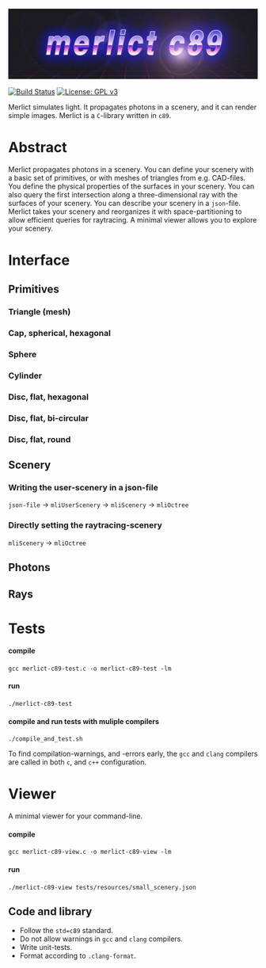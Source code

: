 ![merlict c89 logo](/readme/merlict_c89_logo_wide_32by9_low.jpg)

[![Build Status](https://travis-ci.org/cherenkov-plenoscope/merlict_development_kit.svg?branch=master)](https://travis-ci.org/cherenkov-plenoscope/merlict_c89)
[![License: GPL v3](https://img.shields.io/badge/License-GPL%20v3-blue.svg)](https://www.gnu.org/licenses/gpl-3.0)

Merlict simulates light. It propagates photons in a scenery, and it can render simple images. Merlict is a ```C```-library written in ```c89```. 

# Abstract
Merlict propagates photons in a scenery. You can define your scenery with a basic set of primitives, or with meshes of triangles from e.g. CAD-files. You define the physical properties of the surfaces in your scenery. You can also query the first intersection along a three-dimensional ray with the surfaces of your scenery. You can describe your scenery in a ```json```-file. Merlict takes your scenery and reorganizes it with space-partitioning to allow efficient queries for raytracing. A minimal viewer allows you to explore your scenery.

# Interface

## Primitives

### Triangle (mesh)

### Cap, spherical, hexagonal

### Sphere

### Cylinder

### Disc, flat, hexagonal

### Disc, flat, bi-circular

### Disc, flat, round

## Scenery


### Writing the user-scenery in a json-file

```json-file``` -> ```mliUserScenery``` -> ```mliScenery``` -> ```mliOctree``` 

### Directly setting the raytracing-scenery

```mliScenery``` -> ```mliOctree``` 

## Photons

## Rays



# Tests
#### compile
```
gcc merlict-c89-test.c -o merlict-c89-test -lm
```

#### run
```
./merlict-c89-test
```

#### compile and run tests with muliple compilers
```
./compile_and_test.sh
```
To find compilation-warnings, and -errors early, the ```gcc``` and ```clang``` compilers are called in both ```c```, and ```c++``` configuration. 

# Viewer
A minimal viewer for your command-line.

#### compile
```
gcc merlict-c89-view.c -o merlict-c89-view -lm
```

#### run
```
./merlict-c89-view tests/resources/small_scenery.json
```

## Code and library
- Follow the ```std=c89``` standard.
- Do not allow warnings in ```gcc``` and ```clang``` compilers.
- Write unit-tests.
- Format according to ```.clang-format```.

